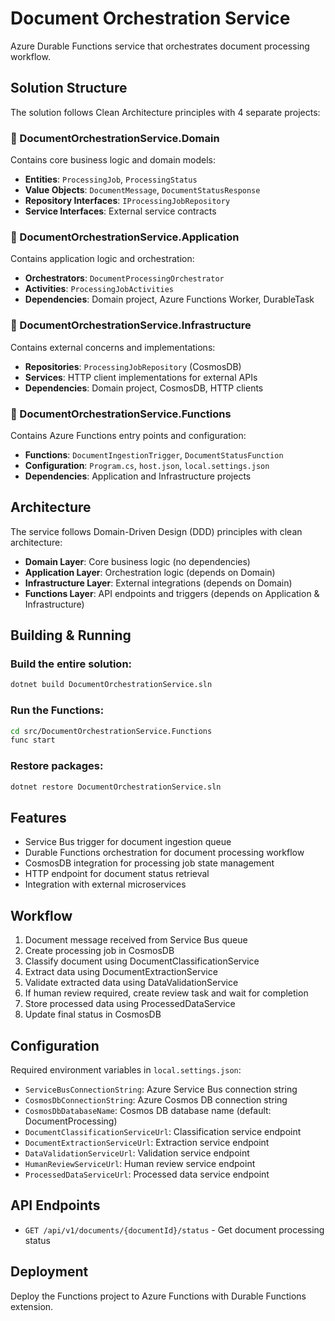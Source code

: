 # Document Orchestration Service

Azure Durable Functions service that orchestrates document processing workflow.

## Solution Structure

The solution follows Clean Architecture principles with 4 separate projects:

### 📁 DocumentOrchestrationService.Domain
Contains core business logic and domain models:
- **Entities**: `ProcessingJob`, `ProcessingStatus`
- **Value Objects**: `DocumentMessage`, `DocumentStatusResponse`
- **Repository Interfaces**: `IProcessingJobRepository`
- **Service Interfaces**: External service contracts

### 📁 DocumentOrchestrationService.Application
Contains application logic and orchestration:
- **Orchestrators**: `DocumentProcessingOrchestrator`
- **Activities**: `ProcessingJobActivities`
- **Dependencies**: Domain project, Azure Functions Worker, DurableTask

### 📁 DocumentOrchestrationService.Infrastructure
Contains external concerns and implementations:
- **Repositories**: `ProcessingJobRepository` (CosmosDB)
- **Services**: HTTP client implementations for external APIs
- **Dependencies**: Domain project, CosmosDB, HTTP clients

### 📁 DocumentOrchestrationService.Functions
Contains Azure Functions entry points and configuration:
- **Functions**: `DocumentIngestionTrigger`, `DocumentStatusFunction`
- **Configuration**: `Program.cs`, `host.json`, `local.settings.json`
- **Dependencies**: Application and Infrastructure projects

## Architecture

The service follows Domain-Driven Design (DDD) principles with clean architecture:
- **Domain Layer**: Core business logic (no dependencies)
- **Application Layer**: Orchestration logic (depends on Domain)
- **Infrastructure Layer**: External integrations (depends on Domain)
- **Functions Layer**: API endpoints and triggers (depends on Application & Infrastructure)

## Building & Running

### Build the entire solution:
```bash
dotnet build DocumentOrchestrationService.sln
```

### Run the Functions:
```bash
cd src/DocumentOrchestrationService.Functions
func start
```

### Restore packages:
```bash
dotnet restore DocumentOrchestrationService.sln
```

## Features

- Service Bus trigger for document ingestion queue
- Durable Functions orchestration for document processing workflow
- CosmosDB integration for processing job state management
- HTTP endpoint for document status retrieval
- Integration with external microservices

## Workflow

1. Document message received from Service Bus queue
2. Create processing job in CosmosDB
3. Classify document using DocumentClassificationService
4. Extract data using DocumentExtractionService
5. Validate extracted data using DataValidationService
6. If human review required, create review task and wait for completion
7. Store processed data using ProcessedDataService
8. Update final status in CosmosDB

## Configuration

Required environment variables in `local.settings.json`:

- `ServiceBusConnectionString`: Azure Service Bus connection string
- `CosmosDbConnectionString`: Azure Cosmos DB connection string
- `CosmosDbDatabaseName`: Cosmos DB database name (default: DocumentProcessing)
- `DocumentClassificationServiceUrl`: Classification service endpoint
- `DocumentExtractionServiceUrl`: Extraction service endpoint
- `DataValidationServiceUrl`: Validation service endpoint
- `HumanReviewServiceUrl`: Human review service endpoint
- `ProcessedDataServiceUrl`: Processed data service endpoint

## API Endpoints

- `GET /api/v1/documents/{documentId}/status` - Get document processing status

## Deployment

Deploy the Functions project to Azure Functions with Durable Functions extension.
